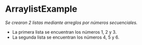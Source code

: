 # ArraylistExample

_Se crearon 2 listas mediante arreglos por números secuenciales._

- La primera lista se encuentran los números 1, 2 y 3.
- La segunda lista se encuentran los números 4, 5 y 6.
